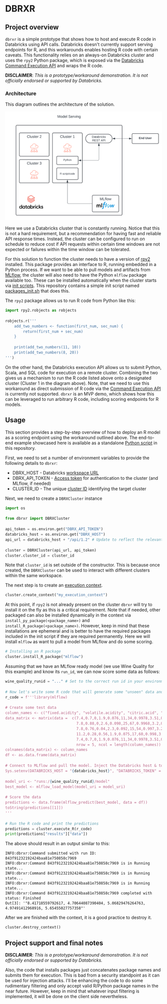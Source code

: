 # DBRXR

## Project overview

`dbrxr` is a simple prototype that shows how to host and execute R code in Databricks using API calls. Databricks doesn't currently support serving endpoints for R, and this workarounds enables hosting R code with certain caveats. This functionality relies on an always-on Databricks cluster and uses the `rpy2` Python package, which is exposed via the [Databricks Command Execution API](https://docs.databricks.com/api/workspace/commandexecution) and wraps the R code.

**DISCLAIMER**: *This is a prototype/workaround demonstration. It is not officially endorsed or supported by Databricks.*

### Architecture

This diagram outlines the architecture of the solution.

![dbrxr architecture](images/dbrxr_arch.png "High Level Architecture")

Here we use a Databricks cluster that is constantly running. Notice that this is not a hard requirement, but a recommendation for having fast and reliable API response times. Instead, the cluster can be configured to run on schedule to reduce cost if API requests within certain time windows are not expected or failures within the time window can be tolerated.

For this solution to function the cluster needs to have a version of [rpy2](https://rpy2.github.io/) installed. This package provides an interface to R, running embedded in a Python process. If we want to be able to pull models and artifacts from [MLflow](https://mlflow.org/docs/latest/index.html), the cluster will also need to have the Python `mlflow` package available too. These can be installed automatically when the cluster starts via [init scripts](https://docs.databricks.com/en/init-scripts/index.html). This repository contains a simple init script named [packages_init.sh](packages_init.sh) that does this.

The `rpy2` package allows us to run R code from Python like this:

```python
import rpy2.robjects as robjects

robjects.r('''
    add_two_numbers <- function(first_num, sec_num) {
        return(first_num + sec_num)
    }
    
    print(add_two_numbers(11, 10))
    print(add_two_numbers(8, 20))
''')
```

On the other hand, the Databricks execution API allows us to submit Python, Scala, and SQL code for execution on a remote cluster. Combining the two gives us a mechanism to run the R code listed above onto a designated cluster (Cluster 1 in the diagram above). Note, that we need to use this workaround as direct submission of R code via the [Command Execution API](https://docs.databricks.com/api/workspace/commandexecution) is currently not supported. `dbrxr` is an MVP demo, which shows how this can be leveraged to run arbitrary R code, including scoring endpoints for R models.

## Usage

This section provides a step-by-step overview of how to deploy an R model as a scoring endpoint using the workaround outlined above. The end-to-end example showcased here is available as a standalone [Python script](demo.py) in this repository.

First, we need to set a number of environment variables to provide the following details to `dbrxr`:

* DBRX_HOST - Databricks [workspace URL](https://docs.databricks.com/en/workspace/workspace-details.html)
* DBRX_API_TOKEN - [Access token](https://docs.databricks.com/en/dev-tools/auth/pat.html) for authentication to the cluster (and MLflow, if needed) 
* CLUSTER_ID - The unique [cluster ID](https://docs.databricks.com/en/workspace/workspace-details.html) identifying the target cluster

Next, we need to create a `DBRXCluster` instance 

```python
import os

from dbrxr import DBRXCluster

api_token = os.environ.get("DBRX_API_TOKEN")
databricks_host = os.environ.get("DBRX_HOST")
api_url = databricks_host + "/api/1.2" # Update to reflect the relevant API version

cluster = DBRXCluster(api_url, api_token)
cluster.cluster_id = cluster_id
```

Note that `cluster_id` is set outside of the constructor. This is because once created, the `DBRXCluster` can be used to interact with different clusters within the same workspace.

The next step is to create an [execution context](https://docs.databricks.com/en/notebooks/execution-context.html).

```python
cluster.create_context("my_execution_context")
```

At this point, if `rpy2` is not already present on the cluster `dbrxr` will try to install it on the fly as this is a critical requirement. Note that if needed, other packaged can also be installed dynamically in the context via `install_py_package(<package_name>)` and `install_R_package(<package_name>)`. However, keep in mind that these installations are ephemeral and is better to have the required packages included in the init script if they are required permanently. Here we will install `mlflow` as want to pull a model from MLflow and do some scoring.

```python
# Installing an R package
cluster.install_R_package("mlflow")
```

Assuming that we have an MLflow ready model (we use Wine Quality for this example) and know its `run_id`, we can now score some data as follows:

```python
wine_quality_runid = "..." # Set to the correct run id in your environment
    
# Now let's write some R code that will generate some "unseen" data and call the model for inference
r_code = f'''library(mlflow)

# Create some test data
column_names <- c("fixed.acidity", "volatile.acidity", "citric.acid", "residual.sugar", "chlorides", "free.sulfur.dioxide", "total.sulfur.dioxide", "density", "pH", "sulphates", "alcohol")
data_matrix <- matrix(data =  c(7.4,0.7,0,1.9,0.076,11,34,0.9978,3.51,0.56,9.4,
                                7.8,0.88,0,2.6,0.098,25,67,0.9968,3.2,0.68,9.8,
                                7.8,0.76,0.04,2.3,0.092,15,54,0.997,3.26,0.65,9.8,
                                11.2,0.28,0.56,1.9,0.075,17,60,0.998,3.16,0.58,9.8,
                                7.4,0.7,0,1.9,0.076,11,34,0.9978,3.51,0.56,9.4),
                                nrow = 5, ncol = length(column_names))
colnames(data_matrix) <- column_names
df <- as.data.frame(data_matrix)

# Connect to MLflow and pull the model. Inject the Databricks host & token for MLflow authentication
Sys.setenv(DATABRICKS_HOST = "{databricks_host}", "DATABRICKS_TOKEN" = "{api_token}")

model_uri <- "runs:/{wine_quality_runid}/model"
best_model <- mlflow_load_model(model_uri = model_uri)

# Score the data
predictions <- data.frame(mlflow_predict(best_model, data = df))          
toString(predictions[[1]])
'''

# Run the R code and print the predictions
predictions = cluster.execute_R(r_code)
print(predictions["results"]["data"])
```

The above should result in an output similar to this:

```
INFO:dbrxr:Command submitted with run ID: 843f91232192424baa81e750858c7969
INFO:dbrxr:Command 843f91232192424baa81e750858c7969 is in Running state...
INFO:dbrxr:Command 843f91232192424baa81e750858c7969 is in Running state...
INFO:dbrxr:Command 843f91232192424baa81e750858c7969 is in Running state...
INFO:dbrxr:Command 843f91232192424baa81e750858c7969 completed with status: Finished
Out[3]: '"8.41718559792617, 4.70644087390404, 5.06829476264763, 4.97491412968916, 5.65455027757358"'
```

After we are finished with the context, it is a good practice to destroy it.

```python
cluster.destroy_context()
```

## Project support and final notes

**DISCLAIMER**: *This is a prototype/workaround demonstration. It is not officially endorsed or supported by Databricks.*

Also, the code that installs packages just concatenates package names and submits them for execution. This is bad from a security standpoint as it can be used for injection attacks. I'll be enhancing the code to do some rudimentary filtering and only accept valid R/Python package names in the near future. However, keep in mind that whatever input filtering is implemented, it will be done on the client side nevertheless.